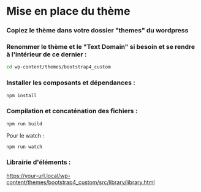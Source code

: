 # Mise en place du thème

### Copiez le thème dans votre dossier "themes" du wordpress

### Renommer le thème et le "Text Domain" si besoin et se rendre à l'intérieur de ce dernier :

```sh
cd wp-content/themes/bootstrap4_custom
```

### Installer les composants et dépendances :

```sh
npm install
```

### Compilation et concaténation des fichiers :

```sh
npm run build
```

Pour le watch :

```sh
npm run watch
```

### Librairie d'éléments :
https://your-url.local/wp-content/themes/bootstrap4_custom/src/library/library.html
